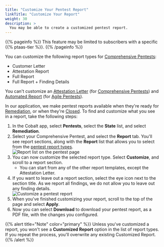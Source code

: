 ```yaml
---
title: "Customize Your Pentest Report"
linkTitle: "Customize Your Report"
weight: 30
description: >
  You may be able to create a customized pentest report.
---
```


{{% pageinfo %}}
This feature may be limited to subscribers with a specific {{% ptaas-tier %}}.
{{% /pageinfo %}}

You can customize the following report types for [Comprehensive Pentests](/getting-started/glossary/#comprehensive-pentest):

- Customer Letter
- Attestation Report
- Full Report
- Full Report + Finding Details

You can't customize an [Attestation Letter](/getting-started/glossary/#attestation-letter) (for [Comprehensive Pentests](/getting-started/glossary/#comprehensive-pentest)) and [Automated Report](/getting-started/glossary/#automated-report) (for [Agile Pentests](/getting-started/glossary/#agile-pentest)).

In our application, we make pentest reports available when they're ready for 
[Remediation](/platform-deep-dive/pentests/pentest-process/pentest-states/), or when they're [Closed](/platform-deep-dive/pentests/pentest-process/pentest-states/).
To find and customize what you see in a report, take the following steps:

1. In the Cobalt app, select **Pentests**, select the **State** list, and select **Remediation**.
1. Select your Comprehensive Pentest, and select the **Report** tab. You'll see report sections,
   along with the **Report** list that allows you to select from the [pentest report
   types](/platform-deep-dive/pentests/reports/#pentest-report-types).<br>
   ![Report list on the pentest page](/deepdive/PentestReportTypes.png "Select a report type for your pentest")
1. You can now customize the selected report type. Select **Customize**, and scroll to a
   report section.
   - You can start from any of the other report templates, except the Attestation Letter.
1. If you want to leave out a report section, select the eye icon next to the section title.
   As we report all findings, we do not allow you to leave out any finding details.<br>
   ![Customize a pentest report](/deepdive/CustomizePentestReport.png "Select the eye icon to leave a section out of a pentest report.")
1. When you've finished customizing your report, scroll to the top of the page and select **Apply**.
1. Now you can select **Download** to download your pentest report, as a PDF file, with the
   changes you configured.
   
{{% alert title="Note" color="primary" %}}
Unless you've customized a report, you won't see a **Customized Report** option in the list of report types. If you repeat the process, you'll overwrite any existing Customized Report.
{{% /alert %}}
